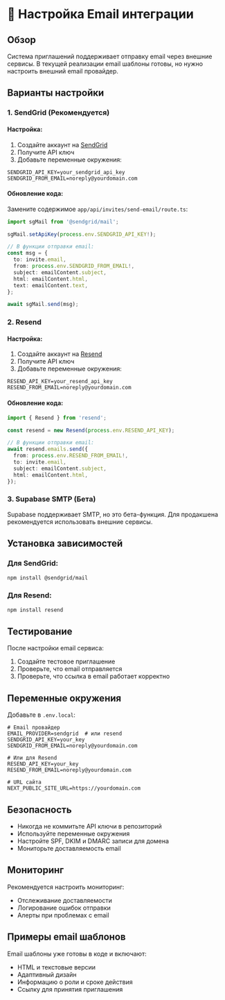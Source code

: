 # 📧 Настройка Email интеграции

## Обзор

Система приглашений поддерживает отправку email через внешние сервисы. В текущей реализации email шаблоны готовы, но нужно настроить внешний email провайдер.

## Варианты настройки

### 1. SendGrid (Рекомендуется)

#### Настройка:

1. Создайте аккаунт на [SendGrid](https://sendgrid.com/)
2. Получите API ключ
3. Добавьте переменные окружения:

```env
SENDGRID_API_KEY=your_sendgrid_api_key
SENDGRID_FROM_EMAIL=noreply@yourdomain.com
```

#### Обновление кода:

Замените содержимое `app/api/invites/send-email/route.ts`:

```typescript
import sgMail from '@sendgrid/mail';

sgMail.setApiKey(process.env.SENDGRID_API_KEY!);

// В функции отправки email:
const msg = {
  to: invite.email,
  from: process.env.SENDGRID_FROM_EMAIL!,
  subject: emailContent.subject,
  html: emailContent.html,
  text: emailContent.text,
};

await sgMail.send(msg);
```

### 2. Resend

#### Настройка:

1. Создайте аккаунт на [Resend](https://resend.com/)
2. Получите API ключ
3. Добавьте переменные окружения:

```env
RESEND_API_KEY=your_resend_api_key
RESEND_FROM_EMAIL=noreply@yourdomain.com
```

#### Обновление кода:

```typescript
import { Resend } from 'resend';

const resend = new Resend(process.env.RESEND_API_KEY);

// В функции отправки email:
await resend.emails.send({
  from: process.env.RESEND_FROM_EMAIL!,
  to: invite.email,
  subject: emailContent.subject,
  html: emailContent.html,
});
```

### 3. Supabase SMTP (Бета)

Supabase поддерживает SMTP, но это бета-функция. Для продакшена рекомендуется использовать внешние сервисы.

## Установка зависимостей

### Для SendGrid:

```bash
npm install @sendgrid/mail
```

### Для Resend:

```bash
npm install resend
```

## Тестирование

После настройки email сервиса:

1. Создайте тестовое приглашение
2. Проверьте, что email отправляется
3. Проверьте, что ссылка в email работает корректно

## Переменные окружения

Добавьте в `.env.local`:

```env
# Email провайдер
EMAIL_PROVIDER=sendgrid  # или resend
SENDGRID_API_KEY=your_key
SENDGRID_FROM_EMAIL=noreply@yourdomain.com

# Или для Resend
RESEND_API_KEY=your_key
RESEND_FROM_EMAIL=noreply@yourdomain.com

# URL сайта
NEXT_PUBLIC_SITE_URL=https://yourdomain.com
```

## Безопасность

- Никогда не коммитьте API ключи в репозиторий
- Используйте переменные окружения
- Настройте SPF, DKIM и DMARC записи для домена
- Мониторьте доставляемость email

## Мониторинг

Рекомендуется настроить мониторинг:

- Отслеживание доставляемости
- Логирование ошибок отправки
- Алерты при проблемах с email

## Примеры email шаблонов

Email шаблоны уже готовы в коде и включают:

- HTML и текстовые версии
- Адаптивный дизайн
- Информацию о роли и сроке действия
- Ссылку для принятия приглашения
